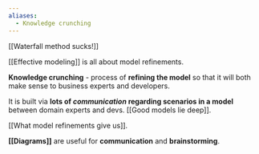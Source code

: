 ```yaml
---
aliases:
  - Knowledge crunching
---
```

[[Waterfall method sucks!]]

[[Effective modeling]] is all about model refinements.

**Knowledge crunching** - process of **refining the model** so that it will both make sense to business experts and developers.

It is built via **lots of _communication_ regarding scenarios in a model** between domain experts and devs. [[Good models lie deep]].

[[What model refinements give us]].

**[[Diagrams]]** are useful for **communication** and **brainstorming**.
